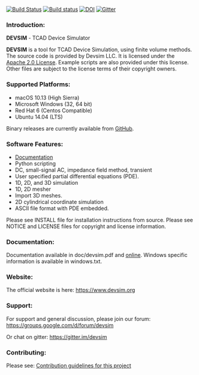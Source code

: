 [![Build Status](https://travis-ci.org/devsim/devsim.svg?branch=master)](https://travis-ci.org/devsim/devsim)
[![Build status](https://ci.appveyor.com/api/projects/status/github/devsim/devsim?branch=master&svg=true)](https://ci.appveyor.com/project/devsim/devsim)
[![DOI](https://zenodo.org/badge/8838727.svg)](https://zenodo.org/badge/latestdoi/8838727)
[![Gitter](https://badges.gitter.im/devsim/devsim.svg)](https://gitter.im/devsim/devsim)

### Introduction:
**DEVSIM** - TCAD Device Simulator

**DEVSIM** is a tool for TCAD Device Simulation, using finite volume methods.  The source code is provided by Devsim LLC.
It is licensed under the [Apache 2.0 License](https://www.apache.org/licenses/LICENSE-2.0.html).  Example scripts are also provided under this license.  Other files are subject to the license terms of their copyright owners.

### Supported Platforms:
* macOS 10.13 (High Sierra)
* Microsoft Windows (32, 64 bit)
* Red Hat 6 (Centos Compatible)
* Ubuntu 14.04 (LTS)

Binary releases are currently available from [GitHub](https://github.com/devsim/devsim/releases).

### Software Features:
* [Documentation](https://www.devsim.org/manual/)
* Python scripting 
* DC, small-signal AC, impedance field method, transient
* User specified partial differential equations (PDE).
* 1D, 2D, and 3D simulation
* 1D, 2D mesher
* Import 3D meshes.
* 2D cylindrical coordinate simulation
* ASCII file format with PDE embedded.

Please see INSTALL file for installation instructions from source.  Please see 
NOTICE and LICENSE files for copyright and license information.

### Documentation:
Documentation available in doc/devsim.pdf and [online](https://www.devsim.org/manual/).  Windows specific information is available in windows.txt.

### Website:
The official website is here:
https://www.devsim.org

### Support:

For support and general discussion, please join our forum:
https://groups.google.com/d/forum/devsim

Or chat on gitter:
https://gitter.im/devsim

### Contributing:

Please see:
[Contribution guidelines for this project](CONTRIBUTING.md)

